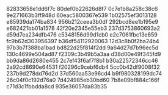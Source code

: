 82833658e1dd6f7c
80def0b22626d8f7
0c7e1b8a258c38c6
9e271663b3ff948d
60eac5800367e539
1b02575ef3013128
e85939da174ba834
956b212ceea3b0df
292bcd8ee1b195e9
e682421bb01a1578
42f20e2345e55eb3
237d3753860693a2
d59d7ea234dfb476
c5348156d99d1cb0
e2c7061fbc13e659
fc9b62d303956397
b36df54112920063
12d3c8b0f2ba24b4
97b3b7f388ba1bad
bd822d25f814f2dd
9a64d27d7b96ec5d
130c4699e504ad87
f2309c3b49b5a3aa
d38d00e49f345fd9
bb9da86d2680e455
2c7ef43f6af7f8b1
b30a22572346cc46
2a92cd8690e64531
f20296c9cebf6db4
5cc0b42df9008f32
237b9d278dd76d2d
37d560aa53e96cd4
b9f980328199dc74
26c04f0c192d76a0
7d424985eb30bd60
7b8e09bf884c166f
c71d3c1fbbdda8cd
935e36057da83b35

